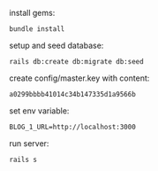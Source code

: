 install gems:

`bundle install`

setup and seed database:

`rails db:create db:migrate db:seed`

create config/master.key with content:

`a0299bbbb41014c34b147335d1a9566b`

set env variable:

`BLOG_1_URL=http://localhost:3000`

run server:

`rails s`
